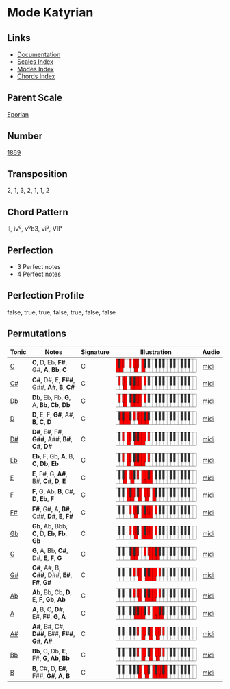 # Mode Katyrian

## Links

- [Documentation](README.md)
- [Scales Index](Scales.md)
- [Modes Index](Modes.md)
- [Chords Index](Chords.md)

## Parent Scale

[Eporian](ScaleEporian.md)

## Number

[1869](https://ianring.com/musictheory/scales/1869)

## Transposition

2, 1, 3, 2, 1, 1, 2

## Chord Pattern

II, iv⁰, v⁰b3, vi⁰, VII⁺

## Perfection

- 3 Perfect notes
- 4 Perfect notes

## Perfection Profile

false, true, true, false, true, false, false

## Permutations

| Tonic | Notes | Signature | Illustration | Audio |
|-------|-------|-----------|--------------|-------|
| [C](ModeCNaturalKatyrian.md) | **C**, D, Eb, **F#**, G#, **A**, **Bb**, **C** | C | ![CNaturalKatyrian](ModeCNaturalKatyrian.png) | [midi](https://github.com/edipermadi/music/blob/main/docs/ModeCNaturalKatyrian.mid?raw=true) |
| [C#](ModeCSharpKatyrian.md) | **C#**, D#, E, **F##**, G##, **A#**, **B**, **C#** | C | ![CSharpKatyrian](ModeCSharpKatyrian.png) | [midi](https://github.com/edipermadi/music/blob/main/docs/ModeCSharpKatyrian.mid?raw=true) |
| [Db](ModeDFlatKatyrian.md) | **Db**, Eb, Fb, **G**, A, **Bb**, **Cb**, **Db** | C | ![DFlatKatyrian](ModeDFlatKatyrian.png) | [midi](https://github.com/edipermadi/music/blob/main/docs/ModeDFlatKatyrian.mid?raw=true) |
| [D](ModeDNaturalKatyrian.md) | **D**, E, F, **G#**, A#, **B**, **C**, **D** | C | ![DNaturalKatyrian](ModeDNaturalKatyrian.png) | [midi](https://github.com/edipermadi/music/blob/main/docs/ModeDNaturalKatyrian.mid?raw=true) |
| [D#](ModeDSharpKatyrian.md) | **D#**, E#, F#, **G##**, A##, **B#**, **C#**, **D#** | C | ![DSharpKatyrian](ModeDSharpKatyrian.png) | [midi](https://github.com/edipermadi/music/blob/main/docs/ModeDSharpKatyrian.mid?raw=true) |
| [Eb](ModeEFlatKatyrian.md) | **Eb**, F, Gb, **A**, B, **C**, **Db**, **Eb** | C | ![EFlatKatyrian](ModeEFlatKatyrian.png) | [midi](https://github.com/edipermadi/music/blob/main/docs/ModeEFlatKatyrian.mid?raw=true) |
| [E](ModeENaturalKatyrian.md) | **E**, F#, G, **A#**, B#, **C#**, **D**, **E** | C | ![ENaturalKatyrian](ModeENaturalKatyrian.png) | [midi](https://github.com/edipermadi/music/blob/main/docs/ModeENaturalKatyrian.mid?raw=true) |
| [F](ModeFNaturalKatyrian.md) | **F**, G, Ab, **B**, C#, **D**, **Eb**, **F** | C | ![FNaturalKatyrian](ModeFNaturalKatyrian.png) | [midi](https://github.com/edipermadi/music/blob/main/docs/ModeFNaturalKatyrian.mid?raw=true) |
| [F#](ModeFSharpKatyrian.md) | **F#**, G#, A, **B#**, C##, **D#**, **E**, **F#** | C | ![FSharpKatyrian](ModeFSharpKatyrian.png) | [midi](https://github.com/edipermadi/music/blob/main/docs/ModeFSharpKatyrian.mid?raw=true) |
| [Gb](ModeGFlatKatyrian.md) | **Gb**, Ab, Bbb, **C**, D, **Eb**, **Fb**, **Gb** | C | ![GFlatKatyrian](ModeGFlatKatyrian.png) | [midi](https://github.com/edipermadi/music/blob/main/docs/ModeGFlatKatyrian.mid?raw=true) |
| [G](ModeGNaturalKatyrian.md) | **G**, A, Bb, **C#**, D#, **E**, **F**, **G** | C | ![GNaturalKatyrian](ModeGNaturalKatyrian.png) | [midi](https://github.com/edipermadi/music/blob/main/docs/ModeGNaturalKatyrian.mid?raw=true) |
| [G#](ModeGSharpKatyrian.md) | **G#**, A#, B, **C##**, D##, **E#**, **F#**, **G#** | C | ![GSharpKatyrian](ModeGSharpKatyrian.png) | [midi](https://github.com/edipermadi/music/blob/main/docs/ModeGSharpKatyrian.mid?raw=true) |
| [Ab](ModeAFlatKatyrian.md) | **Ab**, Bb, Cb, **D**, E, **F**, **Gb**, **Ab** | C | ![AFlatKatyrian](ModeAFlatKatyrian.png) | [midi](https://github.com/edipermadi/music/blob/main/docs/ModeAFlatKatyrian.mid?raw=true) |
| [A](ModeANaturalKatyrian.md) | **A**, B, C, **D#**, E#, **F#**, **G**, **A** | C | ![ANaturalKatyrian](ModeANaturalKatyrian.png) | [midi](https://github.com/edipermadi/music/blob/main/docs/ModeANaturalKatyrian.mid?raw=true) |
| [A#](ModeASharpKatyrian.md) | **A#**, B#, C#, **D##**, E##, **F##**, **G#**, **A#** | C | ![ASharpKatyrian](ModeASharpKatyrian.png) | [midi](https://github.com/edipermadi/music/blob/main/docs/ModeASharpKatyrian.mid?raw=true) |
| [Bb](ModeBFlatKatyrian.md) | **Bb**, C, Db, **E**, F#, **G**, **Ab**, **Bb** | C | ![BFlatKatyrian](ModeBFlatKatyrian.png) | [midi](https://github.com/edipermadi/music/blob/main/docs/ModeBFlatKatyrian.mid?raw=true) |
| [B](ModeBNaturalKatyrian.md) | **B**, C#, D, **E#**, F##, **G#**, **A**, **B** | C | ![BNaturalKatyrian](ModeBNaturalKatyrian.png) | [midi](https://github.com/edipermadi/music/blob/main/docs/ModeBNaturalKatyrian.mid?raw=true) |
